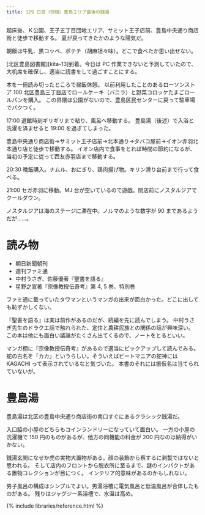 ```yaml
---
title: 129 日目（快晴）豊島エリア最後の銭湯
---
```


起床後、Ｋ公園、王子五丁目団地エリア、サミット王子店前、豊島中央通り商店街と徒歩で移動する。
夏が戻ってきたかのような陽気だ。

朝飯は牛乳、黒コッペ、ポテチ（胡麻坦々味）。どこで食べたか思い出せない。

[北区豊島図書館][kita-13]到着。今日は PC 作業できないと予測していたので、
大机席を確保し、適当に読書をして過ごすことにする。

本を一冊読み切ったところで昼飯休憩。
以前利用したことのあるローソンストア 100 北区豊島三丁目店でロールケーキ（バニラ）と野菜コロッケたまごロールパンを購入。
この界隈は公園がないので、豊島区民センターに戻って駐車場でパクつく。

17:00 退館時刻ギリギリまで粘り、風呂へ移動する。
豊島湯（後述）で入浴と洗濯を済ませると 19:00 を過ぎてしまった。

豊島中央通り商店街→サミット王子店前→北本通り→タバコ屋前→イオン赤羽北本通り店と徒歩で移動する。
イオン店内で食事をとれば時間の節約になるが、当初の予定に従って西友赤羽店まで移動する。

20:30 晩飯購入。ナムル、おにぎり、鶏肉揚げ物。キリン滑り台前まで行って食べる。

21:00 セガ赤羽に移動。MJ 台が空いているので遊戯。閉店前にノスタルジアでクールダウン。

ノスタルジアは海のステージに滞在中。ノルマのような数字が 90 まであるようだが……。

# 読み物

* 朝日新聞朝刊
* 週刊ファミ通
* 中村うさぎ、佐藤優著『聖書を語る』
* 星野之宣著『宗像教授伝奇考』第 4, 5 巻、特別巻

ファミ通に載っていたタワマンというマンガの出来が面白かった。どこに出しても恥ずかしくない。

『聖書を語る』は実は前作があるのだが、続編を先に読んでしまう。
中村うさぎ先生のドラクエ話で触れられた、定住と農耕民族との関係の話が興味深い。
この本は他にも面白い議論がたくさん出てくるので、ノートをとるといい。

マンガ棚に『宗像教授伝奇考』があるので適当にピックアップして読んでみる。
蛇の古名を「カカ」というらしい。そういえばビートマニアの蛇神には KAGACHI って表示されているなと気づいた。
本書のそれには振仮名は当てられていないが。

# 豊島湯

豊島湯は北区の豊島中央通り商店街の南口すぐにあるクラシック銭湯だ。

入口脇の小屋のどちらもコインランドリーになっていて面白い。
一方の小屋の洗濯機で 150 円のものがあるが、他方の同機能の料金が 200 円なのは納得がいかない。

銭湯玄関になぜか虎の実物大置物がある。顔の装飾から察するに剥製ではないと思われる。
そして店内のフロントから脱衣所に至るまで、謎のインパクトがある置物コレクションが目につく。
インテリア的意味があるのかもしれない。

男子風呂の構成はシンプルでよい。男湯浴槽に電気風呂と低温風呂が合体したものがある。
残りはジャグジー系浴槽で、水温は高め。

{% include libraries/reference.html %}
